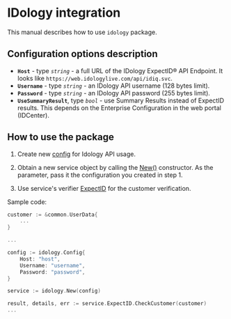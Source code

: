 # IDology integration

This manual describes how to use `idology` package.

## Configuration options description

* **`Host`** - type             _`string`_ - a full URL of the IDology ExpectID® API Endpoint. It looks like `https://web.idologylive.com/api/idiq.svc`.
* **`Username`** - type         _`string`_ - an IDology API username (128 bytes limit).
* **`Password`** - type         _`string`_ - an IDology API password (255 bytes limit).
* **`UseSummaryResult`**, type _`bool`_ - use Summary Results instead of ExpectID results. This depends on the Enterprise Configuration in the web portal (IDCenter).

## How to use the package

1) Create new [config](contract.go#L8) for Idology API usage.

2) Obtain a new service object by calling the [New()](service.go#L17) constructor. As the parameter, pass it the configuration you created in step 1.

3) Use service's verifier [ExpectID](contract.go#L12) for the customer verification.

Sample code:

```go
customer := &common.UserData{
    ...
}

...

config := idology.Config{
    Host: "host",
    Username: "username",
    Password: "password",
}

service := idology.New(config)

result, details, err := service.ExpectID.CheckCustomer(customer)
...
```
